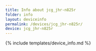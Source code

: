```yaml
---
title: Info about jcg_jhr-n825r
folder: info
layout: deviceinfo
permalink: /devices/jcg_jhr-n825r/
device: jcg_jhr-n825r
---
```

{% include templates/device_info.md %}
